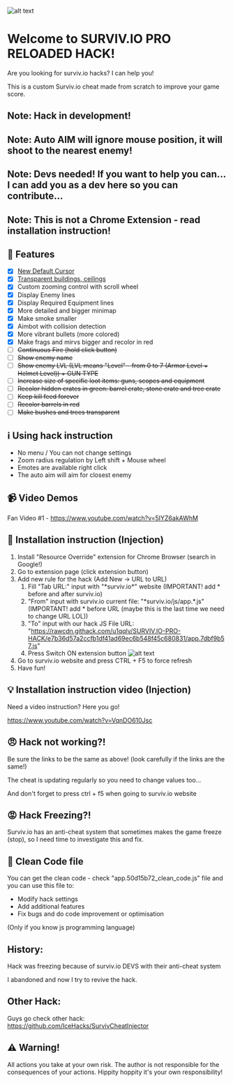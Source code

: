 ![alt text](https://cdn.jsdelivr.net/gh/u1qqlv/SURVIV.IO-PRO-HACK/screenshot.png "Survivio Banner")

# Welcome to SURVIV.IO PRO RELOADED HACK!
Are you looking for surviv.io hacks? I can help you!

This is a custom Surviv.io cheat made from scratch to improve your game score.

## Note: Hack in development!
## Note: Auto AIM will ignore mouse position, it will shoot to the nearest enemy!
## Note: Devs needed! If you want to help you can... I can add you as a dev here so you can contribute...
## Note: This is not a Chrome Extension - read installation instruction!

## :gift: Features

- [x] [New Default Cursor](https://github.com/u1qqlv/SURVIV.IO-PRO-HACK/blob/master/devs/custom-cursor.md)
- [x] [Transparent buildings, ceilings](https://github.com/u1qqlv/SURVIV.IO-PRO-HACK/blob/master/devs/transparent-buildings.md)
- [x] Custom zooming control with scroll wheel
- [x] Display Enemy lines
- [x] Display Required Equipment lines
- [x] More detailed and bigger minimap
- [x] Make smoke smaller
- [x] Aimbot with collision detection
- [x] More vibrant bullets (more colored)
- [x] Make frags and mirvs bigger and recolor in red
- [ ] ~~Continuous Fire (hold click button)~~
- [ ] ~~Show enemy name~~
- [ ] ~~Show enemy LVL (LVL means "Level" - from 0 to 7 (Armor Level + Helmet Level)) + GUN TYPE~~
- [ ] ~~Increase size of specific loot items: guns, scopes and equipment~~
- [ ] ~~Recolor hidden crates in green: barrel crate, stone crate and tree crate~~
- [ ] ~~Keep kill feed forever~~
- [ ] ~~Recolor barrels in red~~
- [ ] ~~Make bushes and trees transparent~~

## :information_source: Using hack instruction

- No menu / You can not change settings
- Zoom radius regulation by Left shift + Mouse wheel
- Emotes are available right click
- The auto aim will aim for closest enemy


## :video_camera: Video Demos
Fan Video #1 - https://www.youtube.com/watch?v=5IYZ6akAWhM


## :wrench: Installation instruction (Injection)

1. Install "Resource Override" extension for Chrome Browser (search in Google!)
2. Go to extension page (click extension button)
3. Add new rule for the hack (Add New -> URL to URL)
    1. Fill "Tab URL:" input with "\*surviv.io\*" website (IMPORTANT! add \* before and after surviv.io)
    2. "From" input with surviv.io current file: "\*surviv.io/js/app.*.js" (IMPORTANT! add \* before URL (maybe this is the last time we need to change URL LOL))
    3. "To" input with our hack JS File URL: "https://rawcdn.githack.com/u1qqlv/SURVIV.IO-PRO-HACK/e7b36d57a2ccfb1df41ad69ec6b548f45c680831/app.7dbf9b57.js"
    4. Press Switch ON extension button 
    ![alt text](https://cdn.jsdelivr.net/gh/u1qqlv/SURVIV.IO-PRO-HACK/resource-override.png "Extension settings")
4. Go to surviv.io website and press CTRL + F5 to force refresh
5. Have fun!

## :bulb: Installation instruction video (Injection)

Need a video instruction? Here you go! 

https://www.youtube.com/watch?v=VqnDO610Jsc

## :angry: Hack not working?!
Be sure the links to be the same as above! (look carefully if the links are the same!)

The cheat is updating regularly so you need to change values too...

And don't forget to press ctrl + f5 when going to surviv.io website

## :rage: Hack Freezing?!
Surviv.io has an anti-cheat system that sometimes makes the game freeze (stop), so I need time to investigate this and fix.

## :ice_cream: Clean Code file
You can get the clean code - check "app.50d15b72_clean_code.js" file and you can use this file to:
* Modify hack settings
* Add additional features
* Fix bugs and do code improvement or optimisation

(Only if you know js programming language)

## History:
Hack was freezing because of surviv.io DEVS with their anti-cheat system

I abandoned and now I try to revive the hack.

## Other Hack: 
Guys go check other hack: https://github.com/IceHacks/SurvivCheatInjector

## :warning: Warning!
All actions you take at your own risk. The author is not responsible for the consequences of your actions.
Hippity hoppity it's your own responsibility!
